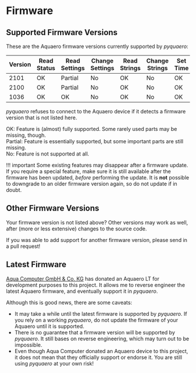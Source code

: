# Firmware

## Supported Firmware Versions

These are the Aquaero firmware versions currently supported by _pyquaero_:

<div class="firmware">
<table>
<thead>
<tr>
  <th>Version</th>
  <th>Read Status</th>
  <th>Read Settings</th>
  <th>Change Settings</th>
  <th>Read Strings</th>
  <th>Change Strings</th>
  <th>Set Time</th>
</tr>
</thead>
<tbody>
<tr>
  <td>2101</td>
  <td class="fw-ok">OK</td>
  <td class="fw-part">Partial</td>
  <td class="fw-no">No</td>
  <td class="fw-ok">OK</td>
  <td class="fw-no">No</td>
  <td class="fw-ok">OK</td>
</tr>
<tr>
  <td>2100</td>
  <td class="fw-ok">OK</td>
  <td class="fw-part">Partial</td>
  <td class="fw-no">No</td>
  <td class="fw-ok">OK</td>
  <td class="fw-no">No</td>
  <td class="fw-ok">OK</td>
</tr>
<tr>
  <td>1036</td>
  <td class="fw-ok">OK</td>
  <td class="fw-ok">OK</td>
  <td class="fw-no">No</td>
  <td class="fw-ok">OK</td>
  <td class="fw-no">No</td>
  <td class="fw-ok">OK</td>
</tr>
</tbody>
</table>
</div>

_pyquaero_ refuses to connect to the Aquaero device if it detects a firmware version that is not listed here.

<span class="fw-ok">OK</span>: Feature is (almost) fully supported. Some rarely used parts may be missing, though.<br>
<span class="fw-part">Partial</span>: Feature is essentially supported, but some important parts are still missing. <br>
<span class="fw-no">No</span>: Feature is not supported at all.

!!! important
    Some existing features may disappear after a firmware update. If you require a special feature, make sure it is still available after the firmware has been updated, _before_ performing the update. It is **not** possible to downgrade to an older firmware version again, so do not update if in doubt.

## Other Firmware Versions

Your firmware version is not listed above? Other versions may work as well, after (more or less extensive) changes to the source code.

If you was able to add support for another firmware version, please send in a pull request!

## Latest Firmware

[Aqua Computer GmbH & Co. KG](https://www.aquacomputer.de) has donated an Aquaero LT for development purposes to this project. It allows me to reverse engineer the latest Aquaero firmware, and eventually support it in _pyquaero_.

Although this is good news, there are some caveats:

* It may take a while until the latest firmware is supported by _pyquaero_. If you rely on a working _pyquaero_, do not update the firmware of your Aquaero until it is supported.
* There is no guarantee that a firmware version will be supported by _pyquaero_. It still bases on reverse engineering, which may turn out to be impossible.
* Even though Aqua Computer donated an Aquaero device to this project, it does not mean that they officially support or endorse it. You are still using _pyquaero_ at your own risk!
